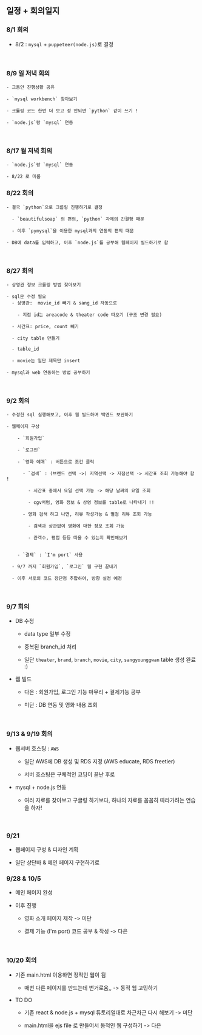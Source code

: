 

## 일정 + 회의일지

  ### 8/1 회의
  - 8/2 : `mysql` + `puppeteer(node.js)`로 결정


<br>

  ### 8/9 일 저녁 회의

    - 그동안 진행상황 공유

    - `mysql workbench` 찾아보기

    - 크롤링 코드 한번 더 보고 정 안되면 `python` 같이 쓰기 !

    - `node.js`랑 `mysql` 연동

<br>

  ### 8/17 월 저녁 회의

    - `node.js`랑 `mysql` 연동

    - 8/22 로 미룸

  ### 8/22 회의

    - 결국 `python`으로 크롤링 진행하기로 결정

      - `beautifulsoap` 의 편의, `python` 자체의 간결함 때문

      - 이후 `pymysql`을 이용한 mysql과의 연동의 편의 때문

    - DB에 data를 입력하고, 이후 `node.js`를 공부해 웹페이지 빌드하기로 함

<br>

  ### 8/27 회의

    - 상영관 정보 크롤링 방법 찾아보기

    - sql문 수정 필요
      - 상영관:  movie_id 빼기 & sang_id 자동으로

        - 지점 id는 areacode & theater code 따오기 (구조 변경 필요)

      - 시간표: price, count 빼기

      - city table 만들기

      - table_id

      - movie는 일단 제목만 insert

    - mysql과 web 연동하는 방법 공부하기

<br>

  ###  9/2 회의

    - 수정한 sql 실행해보고, 이후 웹 빌드하며 백엔드 보완하기

    - 웹페이지 구상

        - `회원가입`

        - `로그인`

        - `영화 예매` : 버튼으로 조건 클릭

          - `검색` : (브랜드 선택 ->) 지역선택 -> 지점선택 -> 시간표 조회 가능해야 함 !

            - 시간표 중에서 요일 선택 가능 -> 해당 날짜의 요일 조회

            - cgv처럼, 영화 정보 & 상영 정보를 table로 나타내기 !!

          - 영화 검색 하고 나면, 리뷰 작성가능 & 별점 리뷰 조회 가능

            - 검색과 상관없이 영화에 대한 정보 조회 가능

            - 관객수, 평점 등등 따올 수 있는지 확인해보기


        - `결제` : `I'm port` 사용

      - 9/7 까지 `회원가입`, `로그인` 웹 구현 끝내기

      - 이후 서로의 코드 장단점 추합하여, 방향 설정 예정

<br>

  ### 9/7 회의

  - DB 수정

    - data type 일부 수정

    - 중복된 branch_id 처리

    - 일단 `theater`, `brand`, `branch`, `movie`, `city`, `sangyounggwan` table 생성 완료 :)

  - 웹 빌드

    - 다은 : 회원가입, 로그인 기능 마무리 + 결제기능 공부

    - 미단 : DB 연동 및 영화 내용 조회



<br>

 ### 9/13 & 9/19 회의


 - 웹서버 호스팅 : `AWS`


    - 일단 AWS에 DB 생성 및 RDS 지정 (AWS educate, RDS freetier)

    - 서버 호스팅은 구체적인 코딩이 끝난 후로


  - mysql + node.js 연동

    - 여러 자료를 찾아보고 구글링 하기보다, 하나의 자료를 꼼꼼히 따라가려는 연습을 하자!


<br>


 ### 9/21

  - 웹페이지 구성 & 디자인 계획

  - 일단 상단바 & 메인 페이지 구현하기로



 ### 9/28 & 10/5


 - 메인 페이지 완성

 - 이후 진행

    - 영화 소개 페이지 제작 -> 미단

    - 결제 기능 (I'm port) 코드 공부 & 작성 -> 다은

<br>


 ### 10/20 회의


 - 기존 main.html 이용하면 정적인 웹이 됨

    - 매번 다른 페이지를 만드는데 번거로움,, -> 동적 웹 고민하기

- TO DO

  - 기존 react & node.js + mysql 튜토리얼대로 차근차근 다시 해보기 -> 미단

  - main.html을 ejs file 로 만들어서 동적인 웹 구성하기 -> 다은 
